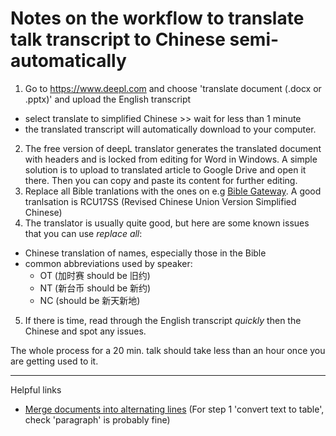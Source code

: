 # Notes on the workflow to translate talk transcript to Chinese semi-automatically

1. Go to https://www.deepl.com and choose 'translate document (.docx or .pptx)' and upload the English transcript  
- select translate to simplified Chinese >> wait for less than 1 minute 
- the translated transcript will automatically download to your computer.
2. The free version of deepL translator generates the translated document with headers and is locked from editing for Word in Windows. A simple solution is to upload to translated article to Google Drive and open it there. Then you can copy and paste its content for further editing.
3. Replace all Bible tranlations with the ones on e.g [Bible Gateway](biblegateway.com). A good tranlsation is RCU17SS (Revised Chinese Union Version Simplified Chinese)
4. The translator is usually quite good, but here are some known issues that you can use *replace all*:
- Chinese translation of names, especially those in the Bible
- common abbreviations used by speaker:
  - OT (加时赛 should be 旧约)
  - NT (新台币 should be 新约)
  - NC (should be 新天新地)
5. If there is time, read through the English transcript *quickly* then the Chinese and spot any issues.


The whole process for a 20 min. talk should take less than an hour once you are getting used to it.


---
Helpful links
- [Merge documents into alternating lines](https://superuser.com/questions/1516183/how-to-merge-two-ms-word-documents-into-alternating-lines) (For step 1 'convert text to table', check 'paragraph' is probably fine)
